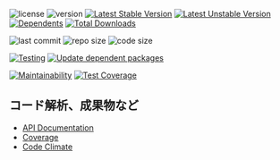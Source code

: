 
![license](https://img.shields.io/github/license/hazuki3417/php-data-structure) ![version](https://img.shields.io/packagist/php-v/hazuki3417/php-data-structure) [![Latest Stable Version](https://poser.pugx.org/hazuki3417/php-data-structure/v)](//packagist.org/packages/hazuki3417/php-data-structure) [![Latest Unstable Version](https://poser.pugx.org/hazuki3417/php-data-structure/v/unstable)](//packagist.org/packages/hazuki3417/php-data-structure) [![Dependents](https://poser.pugx.org/hazuki3417/php-data-structure/dependents)](//packagist.org/packages/hazuki3417/php-data-structure) [![Total Downloads](https://poser.pugx.org/hazuki3417/php-data-structure/downloads)](//packagist.org/packages/hazuki3417/php-data-structure) 

<!-- ![tag](https://img.shields.io/github/v/tag/hazuki3417/php-data-structure)  -->
![last commit](https://img.shields.io/github/last-commit/hazuki3417/php-data-structure)  ![repo size](https://img.shields.io/github/repo-size/hazuki3417/php-data-structure) ![code size](https://img.shields.io/github/languages/code-size/hazuki3417/php-data-structure)

[![Testing](https://github.com/hazuki3417/php-data-structure/actions/workflows/testing.yml/badge.svg?event=push)](https://github.com/hazuki3417/php-data-structure/actions/workflows/testing.yml)
[![Update dependent packages](https://github.com/hazuki3417/php-data-structure/actions/workflows/update-dependent-packages.yml/badge.svg?event=schedule)](https://github.com/hazuki3417/php-data-structure/actions/workflows/update-dependent-packages.yml)

[![Maintainability](https://api.codeclimate.com/v1/badges/dc22301aca0c2313d19d/maintainability)](https://codeclimate.com/github/hazuki3417/php-data-structure/maintainability) [![Test Coverage](https://api.codeclimate.com/v1/badges/dc22301aca0c2313d19d/test_coverage)](https://codeclimate.com/github/hazuki3417/php-data-structure/test_coverage)

## コード解析、成果物など

 - [API Documentation](https://php-data-structure.s3-ap-northeast-1.amazonaws.com/phpdoc/index.html)
 - [Coverage](https://php-data-structure.s3-ap-northeast-1.amazonaws.com/coverage/index.html)
 - [Code Climate](https://codeclimate.com/github/hazuki3417/php-data-structure)


